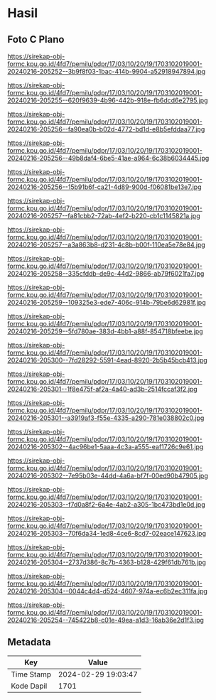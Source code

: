 # Hasil

## Foto C Plano

https://sirekap-obj-formc.kpu.go.id/4fd7/pemilu/pdpr/17/03/10/20/19/1703102019001-20240216-205252--3b9f8f03-1bac-414b-9904-a52918947894.jpg

https://sirekap-obj-formc.kpu.go.id/4fd7/pemilu/pdpr/17/03/10/20/19/1703102019001-20240216-205255--620f9639-4b96-442b-918e-fb6dcd6e2795.jpg

https://sirekap-obj-formc.kpu.go.id/4fd7/pemilu/pdpr/17/03/10/20/19/1703102019001-20240216-205256--fa90ea0b-b02d-4772-bd1d-e8b5efddaa77.jpg

https://sirekap-obj-formc.kpu.go.id/4fd7/pemilu/pdpr/17/03/10/20/19/1703102019001-20240216-205256--49b8daf4-6be5-41ae-a964-6c38b6034445.jpg

https://sirekap-obj-formc.kpu.go.id/4fd7/pemilu/pdpr/17/03/10/20/19/1703102019001-20240216-205256--15b91b6f-ca21-4d89-900d-f06081be13e7.jpg

https://sirekap-obj-formc.kpu.go.id/4fd7/pemilu/pdpr/17/03/10/20/19/1703102019001-20240216-205257--fa81cbb2-72ab-4ef2-b220-cb1c1145821a.jpg

https://sirekap-obj-formc.kpu.go.id/4fd7/pemilu/pdpr/17/03/10/20/19/1703102019001-20240216-205257--a3a863b8-d231-4c8b-b00f-110ea5e78e84.jpg

https://sirekap-obj-formc.kpu.go.id/4fd7/pemilu/pdpr/17/03/10/20/19/1703102019001-20240216-205258--335cfddb-de9c-44d2-9866-ab79f6021fa7.jpg

https://sirekap-obj-formc.kpu.go.id/4fd7/pemilu/pdpr/17/03/10/20/19/1703102019001-20240216-205259--109325e3-ede7-406c-914b-79be6d62981f.jpg

https://sirekap-obj-formc.kpu.go.id/4fd7/pemilu/pdpr/17/03/10/20/19/1703102019001-20240216-205259--5fd780ae-383d-4bb1-a88f-854718bfeebe.jpg

https://sirekap-obj-formc.kpu.go.id/4fd7/pemilu/pdpr/17/03/10/20/19/1703102019001-20240216-205300--7fd28292-5591-4ead-8920-2b5b45bcb413.jpg

https://sirekap-obj-formc.kpu.go.id/4fd7/pemilu/pdpr/17/03/10/20/19/1703102019001-20240216-205301--1f8e475f-af2a-4a40-ad3b-2514fccaf3f2.jpg

https://sirekap-obj-formc.kpu.go.id/4fd7/pemilu/pdpr/17/03/10/20/19/1703102019001-20240216-205301--a3919af3-f55e-4335-a290-781e038802c0.jpg

https://sirekap-obj-formc.kpu.go.id/4fd7/pemilu/pdpr/17/03/10/20/19/1703102019001-20240216-205302--4ac96be1-5aaa-4c3a-a555-eaf1726c9e61.jpg

https://sirekap-obj-formc.kpu.go.id/4fd7/pemilu/pdpr/17/03/10/20/19/1703102019001-20240216-205302--7e95b03e-44dd-4a6a-bf7f-00ed90b47905.jpg

https://sirekap-obj-formc.kpu.go.id/4fd7/pemilu/pdpr/17/03/10/20/19/1703102019001-20240216-205303--f7d0a8f2-6a4e-4ab2-a305-1bc473bd1e0d.jpg

https://sirekap-obj-formc.kpu.go.id/4fd7/pemilu/pdpr/17/03/10/20/19/1703102019001-20240216-205303--70f6da34-1ed8-4ce6-8cd7-02eace147623.jpg

https://sirekap-obj-formc.kpu.go.id/4fd7/pemilu/pdpr/17/03/10/20/19/1703102019001-20240216-205304--2737d386-8c7b-4363-b128-429f61db761b.jpg

https://sirekap-obj-formc.kpu.go.id/4fd7/pemilu/pdpr/17/03/10/20/19/1703102019001-20240216-205304--0044c4d4-d524-4607-974a-ec6b2ec311fa.jpg

https://sirekap-obj-formc.kpu.go.id/4fd7/pemilu/pdpr/17/03/10/20/19/1703102019001-20240216-205254--745422b8-c01e-49ea-a1d3-16ab36e2d1f3.jpg


## Metadata

| Key        | Value               |
| ---------- | ------------------- |
| Time Stamp | 2024-02-29 19:03:47 |
| Kode Dapil | 1701                |



